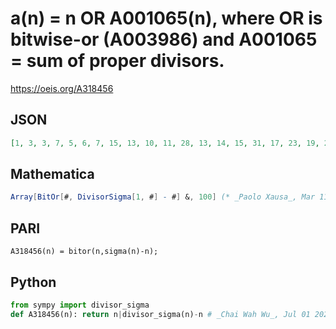 # a\(n\) \= n OR A001065\(n\), where OR is bitwise\-or \(A003986\) and A001065 \= sum of proper divisors\.
https://oeis.org/A318456
## JSON
```JSON
[1, 3, 3, 7, 5, 6, 7, 15, 13, 10, 11, 28, 13, 14, 15, 31, 17, 23, 19, 22, 31, 30, 23, 60, 31, 26, 31, 28, 29, 62, 31, 63, 47, 54, 47, 55, 37, 54, 55, 58, 41, 62, 43, 44, 45, 62, 47, 124, 57, 59, 55, 62, 53, 118, 55, 120, 63, 58, 59, 124, 61, 62, 63, 127, 83, 78, 67, 126, 95, 78, 71, 123, 73, 106, 123, 76, 95, 94, 79, 122, 121, 126, 83]
```
## Mathematica
```Mathematica
Array[BitOr[#, DivisorSigma[1, #] - #] &, 100] (* _Paolo Xausa_, Mar 11 2024 *)
```
## PARI
```PARI
A318456(n) = bitor(n,sigma(n)-n);
```
## Python
```Python
from sympy import divisor_sigma
def A318456(n): return n|divisor_sigma(n)-n # _Chai Wah Wu_, Jul 01 2022
```
